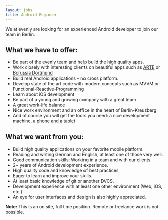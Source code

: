 ```yaml
---
layout: jobs
title: Android Engineer
---
```

    
We at evenly are looking for an experienced Android developer to join our team in Berlin.    
    
## What we have to offer:

- Be part of the evenly team and help build the high quality apps.
- Work closely with interesting clients on beautiful apps such as [ARTE](/projects/arte/) or [Borussia Dortmund](/projects/bvb/)     
- Build real Android applications – no cross platform.
- Develop state of the art code with modern concepts such as MVVM or Functional-Reactive-Programming
- Learn about iOS development 
- Be part of a young and growing company with a great team
- A great work-life balance
- Nice work environment and an office in the heart of Berlin-Kreuzberg
- And of course you will get the tools you need: a nice development machine, a phone and a tablet


## What we want from you:

- Build high quality applications on your favorite mobile platform.
- Reading and writing German and English, at least one of those very well.
- Good communication skills: Working in a team and with our clients.
- 2+ years of Android development experience.
- High quality code and knowledge of best practices
- Eager to learn and improve your skills.
- At least basic knowledge of git or another DVCS.
- Development experience with at least one other environment (Web, iOS, etc.)
- An eye for user interfaces and design is also highly appreciated.

**Note:** This is an on site, full time position. Remote or freelance work is not possible.